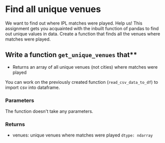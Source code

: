 # Find all unique venues

We want to find out where IPL matches were played. Help us!
This assignment gets you acquainted with the inbuilt function of pandas to find out unique values in data.
Create a function that finds all the venues where matches were played.

## Write a function `get_unique_venues` that**
- Returns an array of all unique venues (not cities) where matches were played

You can work on the previously created function (`read_csv_data_to_df`) to import csv into dataframe.

### Parameters
The function doesn't take any parameters.

### Returns
- venues: unique venues where matches were played `dtype: ndarray`

